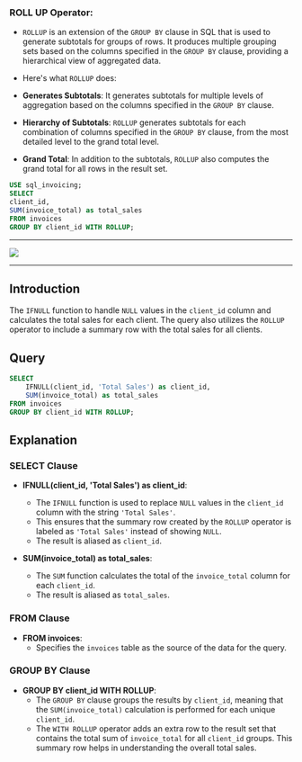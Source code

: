 ### **ROLL UP** Operator:

- `ROLLUP` is an extension of the `GROUP BY` clause in SQL that is used to generate subtotals for groups of rows. It produces multiple grouping sets based on the columns specified in the `GROUP BY` clause, providing a hierarchical view of aggregated data.

- Here's what `ROLLUP` does:

- **Generates Subtotals**: It generates subtotals for multiple levels of aggregation based on the columns specified in the `GROUP BY` clause.

- **Hierarchy of Subtotals**: `ROLLUP` generates subtotals for each combination of columns specified in the `GROUP BY` clause, from the most detailed level to the grand total level.

- **Grand Total**: In addition to the subtotals, `ROLLUP` also computes the grand total for all rows in the result set.

```sql
USE sql_invoicing;
SELECT 
client_id,
SUM(invoice_total) as total_sales
FROM invoices
GROUP BY client_id WITH ROLLUP;
```

<hr>

<img src= './assets/roll-up.gif'>

<hr>



## Introduction
The `IFNULL` function to handle `NULL` values in the `client_id` column and calculates the total sales for each client. The query also utilizes the `ROLLUP` operator to include a summary row with the total sales for all clients.

## Query

```sql
SELECT
    IFNULL(client_id, 'Total Sales') as client_id,
    SUM(invoice_total) as total_sales
FROM invoices
GROUP BY client_id WITH ROLLUP;
```

## Explanation

### SELECT Clause

- **IFNULL(client_id, 'Total Sales') as client_id**: 
  - The `IFNULL` function is used to replace `NULL` values in the `client_id` column with the string `'Total Sales'`.
  - This ensures that the summary row created by the `ROLLUP` operator is labeled as `'Total Sales'` instead of showing `NULL`.
  - The result is aliased as `client_id`.

- **SUM(invoice_total) as total_sales**: 
  - The `SUM` function calculates the total of the `invoice_total` column for each `client_id`.
  - The result is aliased as `total_sales`.

### FROM Clause

- **FROM invoices**:
  - Specifies the `invoices` table as the source of the data for the query.

### GROUP BY Clause

- **GROUP BY client_id WITH ROLLUP**:
  - The `GROUP BY` clause groups the results by `client_id`, meaning that the `SUM(invoice_total)` calculation is performed for each unique `client_id`.
  - The `WITH ROLLUP` operator adds an extra row to the result set that contains the total sum of `invoice_total` for all `client_id` groups. This summary row helps in understanding the overall total sales.
